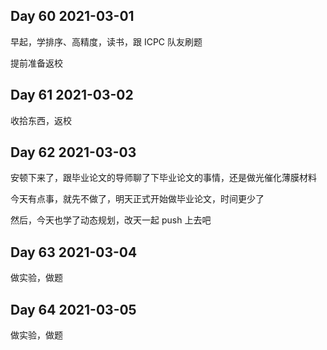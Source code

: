 ## Day 60 2021-03-01

早起，学排序、高精度，读书，跟 ICPC 队友刷题

提前准备返校

## Day 61 2021-03-02

收拾东西，返校

## Day 62 2021-03-03

安顿下来了，跟毕业论文的导师聊了下毕业论文的事情，还是做光催化薄膜材料

今天有点事，就先不做了，明天正式开始做毕业论文，时间更少了

然后，今天也学了动态规划，改天一起 push 上去吧

## Day 63 2021-03-04

做实验，做题

## Day 64 2021-03-05

做实验，做题

